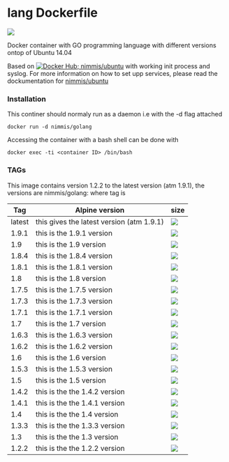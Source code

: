 
lang Dockerfile
===============
[![](https://images.microbadger.com/badges/image/nimmis/golang.svg)](https://microbadger.com/images/nimmis/golang "Get your own image badge on microbadger.com")

Docker container with GO programming language with different versions ontop of Ubuntu 14.04

Based on [![Docker Hub; nimmis/ubuntu](https://img.shields.io/badge/dockerhub-nimmis%2Fubuntu-green.svg)](https://registry.hub.docker.com/u/nimmis/ubuntu) with working init process and syslog. For more information on how to set upp services, please read the dockumentation for [nimmis/ubuntu](https://registry.hub.docker.com/u/nimmis/ubuntu)

### Installation

This continer should normaly run as a daemon i.e with the -d flag attached

    docker run -d nimmis/golang

Accessing the container with a bash shell can be done with

	docker exec -ti <container ID> /bin/bash

### TAGs

This image contains version 1.2.2 to the latest version (atm 1.9.1), the versions are nimmis/golang:<tag> where tag is

| Tag    | Alpine version | size |
| ------ | -------------- | ---- |
| latest |  this gives the latest version (atm 1.9.1) | [![](https://images.microbadger.com/badges/image/nimmis/golang.svg)](https://microbadger.com/images/nimmis/golang "Get your own image badge on microbadger.com") |
| 1.9.1  |  this is the 1.9.1 version | [![](https://images.microbadger.com/badges/image/nimmis/golang:1.9.1.svg)](https://microbadger.com/images/nimmis/golang:1.9.1 "Get your own image badge on microbadger.com") |
| 1.9  |  this is the 1.9 version | [![](https://images.microbadger.com/badges/image/nimmis/golang:1.9.svg)](https://microbadger.com/images/nimmis/golang:1.9 "Get your own image badge on microbadger.com") |
| 1.8.4  |  this is the 1.8.4 version | [![](https://images.microbadger.com/badges/image/nimmis/golang:1.8.4.svg)](https://microbadger.com/images/nimmis/golang:1.8.4 "Get your own image badge on microbadger.com") |
| 1.8.1  |  this is the 1.8.1 version | [![](https://images.microbadger.com/badges/image/nimmis/golang:1.8.1.svg)](https://microbadger.com/images/nimmis/golang:1.8.1 "Get your own image badge on microbadger.com") |
| 1.8  |  this is the 1.8 version | [![](https://images.microbadger.com/badges/image/nimmis/golang:1.8.svg)](https://microbadger.com/images/nimmis/golang:1.8 "Get your own image badge on microbadger.com") |
| 1.7.5  |  this is the 1.7.5 version | [![](https://images.microbadger.com/badges/image/nimmis/golang:1.7.5.svg)](https://microbadger.com/images/nimmis/golang:1.7.5 "Get your own image badge on microbadger.com") |
| 1.7.3  |  this is the 1.7.3 version | [![](https://images.microbadger.com/badges/image/nimmis/golang:1.7.3.svg)](https://microbadger.com/images/nimmis/golang:1.7.3 "Get your own image badge on microbadger.com") |
| 1.7.1  |  this is the 1.7.1 version | [![](https://images.microbadger.com/badges/image/nimmis/golang:1.7.1.svg)](https://microbadger.com/images/nimmis/golang:1.7.1 "Get your own image badge on microbadger.com") |
| 1.7    |  this is the 1.7 version | [![](https://images.microbadger.com/badges/image/nimmis/golang:1.7.svg)](https://microbadger.com/images/nimmis/golang:1.7 "Get your own image badge on microbadger.com")|
| 1.6.3  |  this is the 1.6.3 version | [![](https://images.microbadger.com/badges/image/nimmis/golang:1.6.3.svg)](https://microbadger.com/images/nimmis/golang:1.6.3 "Get your own image badge on microbadger.com")|
| 1.6.2  |  this is the 1.6.2 version | [![](https://images.microbadger.com/badges/image/nimmis/golang:1.6.2.svg)](https://microbadger.com/images/nimmis/golang:1.6.2 "Get your own image badge on microbadger.com")|
| 1.6    |  this is the 1.6 version | [![](https://images.microbadger.com/badges/image/nimmis/golang:1.6.svg)](https://microbadger.com/images/nimmis/golang:1.6 "Get your own image badge on microbadger.com") |
| 1.5.3  |  this is the 1.5.3 version | [![](https://images.microbadger.com/badges/image/nimmis/golang:1.5.3.svg)](https://microbadger.com/images/nimmis/golang:1.5.3 "Get your own image badge on microbadger.com") |
| 1.5    |  this is the 1.5 version | [![](https://images.microbadger.com/badges/image/nimmis/golang:1.5.svg)](https://microbadger.com/images/nimmis/golang:1.5 "Get your own image badge on microbadger.com") |
| 1.4.2  |  this is the the 1.4.2 version | [![](https://images.microbadger.com/badges/image/nimmis/golang:1.4.2.svg)](https://microbadger.com/images/nimmis/golang:1.4.2 "Get your own image badge on microbadger.com") |
| 1.4.1  |  this is the the 1.4.1 version | [![](https://images.microbadger.com/badges/image/nimmis/golang:1.4.1.svg)](https://microbadger.com/images/nimmis/golang:1.4.1 "Get your own image badge on microbadger.com") |
| 1.4    |  this is the the 1.4 version | [![](https://images.microbadger.com/badges/image/nimmis/golang:1.4.svg)](https://microbadger.com/images/nimmis/golang:1.4 "Get your own image badge on microbadger.com") |
| 1.3.3  |  this is the the 1.3.3 version | [![](https://images.microbadger.com/badges/image/nimmis/golang:1.3.3.svg)](https://microbadger.com/images/nimmis/golang:1.3.3 "Get your own image badge on microbadger.com") |
| 1.3    |  this is the the 1.3 version | [![](https://images.microbadger.com/badges/image/nimmis/golang:1.3.svg)](https://microbadger.com/images/nimmis/golang:1.3 "Get your own image badge on microbadger.com") |
| 1.2.2  |  this is the the 1.2.2 version | [![](https://images.microbadger.com/badges/image/nimmis/golang:1.2.2.svg)](https://microbadger.com/images/nimmis/golang:1.2.2 "Get your own image badge on microbadger.com") |

